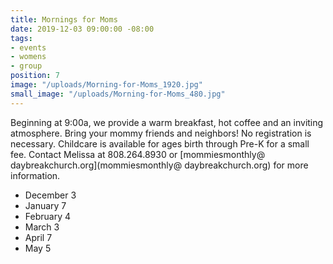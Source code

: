 ```yaml
---
title: Mornings for Moms
date: 2019-12-03 09:00:00 -08:00
tags:
- events
- womens
- group
position: 7
image: "/uploads/Morning-for-Moms_1920.jpg"
small_image: "/uploads/Morning-for-Moms_480.jpg"
---
```


Beginning at 9:00a, we provide a warm breakfast, hot coffee and an inviting atmosphere. Bring your mommy friends and neighbors! No registration is necessary. Childcare is available for ages birth through Pre-K for a small fee. Contact Melissa
at 808.264.8930 or [mommiesmonthly@ daybreakchurch.org](mommiesmonthly@ daybreakchurch.org) for more information.

* December 3
* January 7
* February 4
* March 3
* April 7
* May 5